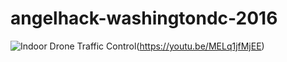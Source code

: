 # angelhack-washingtondc-2016

![Indoor Drone Traffic Control](https://imgur.com/Glyd9CP)(https://youtu.be/MELq1jfMjEE)
